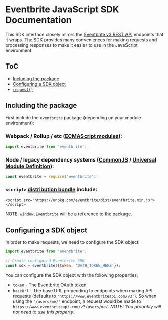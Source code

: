 # Eventbrite JavaScript SDK Documentation

This SDK interface closely mirors the [Eventbrite v3 REST API](https://www.eventbrite.com/developer/v3/) endpoints that it wraps. The SDK provides many conveniences for making requests and processing responses to make it easier to use in the JavaScript environment.

## ToC

*   [Including the package](#including-the-package)
*   [Configuring a SDK object](#configuring-a-sdk-object)
*   [`request()`](./request)

## Including the package

First include the `eventbrite` package (depending on your module environment):

### Webpack / Rollup / etc ([ECMAScript modules](https://unpkg.com/eventbrite/lib/esm/)):

```js
import eventbrite from 'eventbrite';
```

### Node / legacy dependency systems ([CommonJS](https://unpkg.com/eventbrite/lib/cjs/) / [Universal Module Definition](https://unpkg.com/eventbrite/lib/umd/)):

```js
const eventbrite = require('eventbrite');
```

### `<script>` [distribution bundle](https://unpkg.com/eventbrite/dist/) include:

```
<script src="https://unpkg.com/eventbrite/dist/eventbrite.min.js"></script>
```

NOTE: `window.Eventbrite` will be a reference to the package.

## Configuring a SDK object

In order to make requests, we need to configure the SDK object.

```js
import eventbrite from 'eventbrite';

// Create configured Eventbrite SDK
const sdk = eventbrite({token: 'OATH_TOKEN_HERE'});
```

You can configure the SDK object with the following properties;

*   `token` - The Eventbrite [OAuth token](https://www.eventbrite.com/developer/v3/api_overview/authentication/#ebapi-getting-a-token)
*   `baseUrl` - The base URL prepending to endpoints when making API requests (defaults to `'https://www.eventbriteapi.com/v3'`). So when using the `'/users/me/'` endpoint, a request would be made to `https://www.eventbriteapi.com/v3/users/me/`. _NOTE: You probably will not need to use this property._

